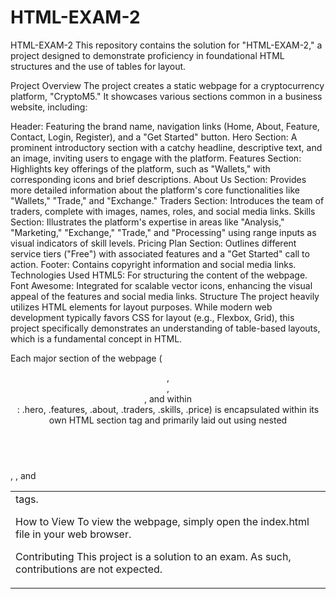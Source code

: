 # HTML-EXAM-2
HTML-EXAM-2
This repository contains the solution for "HTML-EXAM-2," a project designed to demonstrate proficiency in foundational HTML structures and the use of tables for layout.

Project Overview
The project creates a static webpage for a cryptocurrency platform, "CryptoM5." It showcases various sections common in a business website, including:

Header: Featuring the brand name, navigation links (Home, About, Feature, Contact, Login, Register), and a "Get Started" button.
Hero Section: A prominent introductory section with a catchy headline, descriptive text, and an image, inviting users to engage with the platform.
Features Section: Highlights key offerings of the platform, such as "Wallets," with corresponding icons and brief descriptions.
About Us Section: Provides more detailed information about the platform's core functionalities like "Wallets," "Trade," and "Exchange."
Traders Section: Introduces the team of traders, complete with images, names, roles, and social media links.
Skills Section: Illustrates the platform's expertise in areas like "Analysis," "Marketing," "Exchange," "Trade," and "Processing" using range inputs as visual indicators of skill levels.
Pricing Plan Section: Outlines different service tiers ("Free") with associated features and a "Get Started" call to action.
Footer: Contains copyright information and social media links.
Technologies Used
HTML5: For structuring the content of the webpage.
Font Awesome: Integrated for scalable vector icons, enhancing the visual appeal of the features and social media links.
Structure
The project heavily utilizes HTML <table> elements for layout purposes. While modern web development typically favors CSS for layout (e.g., Flexbox, Grid), this project specifically demonstrates an understanding of table-based layouts, which is a fundamental concept in HTML.

Each major section of the webpage (<header>, <main>, <footer>, and within <main>: .hero, .features, .about, .traders, .skills, .price) is encapsulated within its own HTML section tag and primarily laid out using nested <table>, <tr>, and <td> tags.

How to View
To view the webpage, simply open the index.html file in your web browser.

Contributing
This project is a solution to an exam. As such, contributions are not expected.
